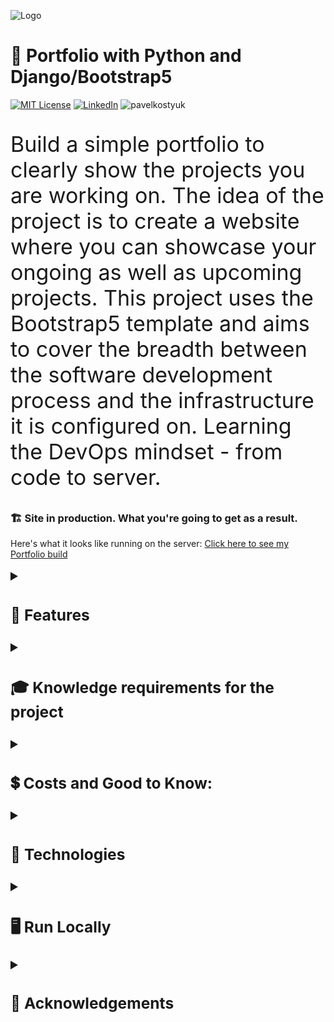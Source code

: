 ![Logo](https://www.mattlayman.com/img/python-django.png)


# 🚀 Portfolio with Python and Django/Bootstrap5
[![MIT License](https://img.shields.io/badge/License-MIT-green.svg)](https://choosealicense.com/licenses/mit/) [![LinkedIn](https://img.shields.io/badge/LinkedIn-Profile-blue)](https://www.linkedin.com/in/pavel-kostyuk-710a521b8/) <img src="https://komarev.com/ghpvc/?username=pavelkostyuk&label=Repository%20views&color=0e75b6&style=flat" alt="pavelkostyuk"/>




<p style="font-size: 34px;">
Build a simple portfolio to clearly show the projects you are working on. The idea of the project is to create a website where you can showcase your ongoing as well as upcoming projects. This project uses the Bootstrap5 template and aims to cover the breadth between the software development process and the infrastructure it is configured on. Learning the DevOps mindset - from code to server.</p>




### 🏗️ Site in production. What you're going to get as a result.

Here's what it looks like running on the server: [Click here to see my Portfolio build](https://www.pavel-kostyuk-portfolio.tech/)


<details>
<summary style="font-size: 1.5em;"><h3>🍭 Features</h3></summary>

- You will be able to show a picture of yourself and write a short text about yourself on the home page.
- You will be able to showcase your projects on the "home" page.
- The site has a navigation header, and newly added projects will be displayed there too.
- You will be able to write and edit your blog posts in the admin panel with simple editing.
- You will be able to attach images, videos, and links in your posts.
- You will be able to create a separate contact page with your credentials.
- The website has functionality to upload images to the server and can use embedded video links.
- The website adds new projects in descending order from oldest to newest.
- You can customize the website as you want and use other different elements offered by Bootstrap 5. 

 </details>


<details>
<summary style="font-size: 1.5em;"><h3>🎓 Knowledge requirements for the project</h2></summary>

- Basic Python
- Basic Linux server (Ubuntu)
- Basic understanding and experience working with GIT/GitHub (version control)
- Basic understanding of Cloud infrastructure
- Basic understanding of databases/SQL (even if you will not need to manually create the database and work with database design, you will need to have "a picture in your head" of how it works in the background because the project uses two databases SQL lite and PostgreSQL one for local development and the other is used on the server side in production).
- Basic understanding of network (HTTP/HTTPS; ports 80, 443, port redirecting, TSL, SSL, SSH)
- Basic understanding of the software development process.

</details>







<details>
<summary style="font-size: 1.5em;"><h3> 💲 Costs and Good to Know:</h2></summary>
  
  Additional costs include: purchasing a domain name, SSL certificate and using Cloud Infrastructure.
  To launch the application you will need to register with one of the following Cloud providers or another. I used DigitalOcean (see link below).
  
  - Domain names are relatively cheap if they are .se or .eu. The price goes up for .com .tech and .co but we're talking about a few hundred SEK at most.
  
  - ​​​​​​​SSL certificates are something you can save on as instead of buying one, you can configure one from Let'sEncrypt on the server side with automatic updates (their certificates are valid for three months)
  
  - Cloud Infrastructure or rather the resources that will be needed are minimal. Of course you can register with one of the big companies that offer Cloud solutions - Azure, AWS, Google and pay for what you use but as a student you can use discounts that go along with GitHub's "bundle" for students.
  
  - [Azure offers $100 for students where you can test their services and use a whole range of different services for free for 12 months](https://azure.microsoft.com/en-us/free/students/)
  - [AWS has a so-called Free Tier that you can use during the first 12 months](https://aws.amazon.com/free/?all-free-tier.sort-by=item.additionalFields.SortRank&all-free-tier.sort-order=asc&awsf.Free%20Tier%20Types=*all&awsf.Free%20Tier%20Categories=*all)
  - [Google Cloud has a program for students as well but I haven't explored it](https://cloud.google.com/edu/students)
  - [DigitalOcean offers $200 for students to use over a year. Click and see their offer here](https://www.digitalocean.com/github-students)
  
  </details>


<details>
<summary style="font-size: 1.5em;"><h3>🔬 Technologies</h2></summary>

- Bootstrap 5/ HTML/ CSS/ Javascript
- Python 3.11.0
- Django 4.2
- django-ckeditor 6.5.1
- gunicorn 19.9.0
- whitenoise 6.4.0
- Pillow 9.5.0
  
  </details>
 
<details> 
<summary style="font-size: 1.5em;"><h3>🖥️ Run Locally</h3></summary>

  
❗Use CMD 
  
  
Clone the project

```cmd
git clone https://github.com/PavelKostyuk/Portfolio_Projekt.git
```

Go to the project directory

```cmd
cd Portfolio_Projekt\Portfolio
```

Create Virtual Env 

```cmd
virtualenv env 
```

Activate Virtual env

```cmd
cd env\scripts & activate  
```

Navigate back to right project directory to install dependencies

```cmd
   cd ..\.. 
```
  
Install dependencies

```cmd
pip install -r requirements.txt
```
  
Makemigrations and migrate to create DB (SQLlite)

```cmd
python manage.py makemigrations && python manage.py migrate
```


Collect static files

```cmd
python manage.py collectstatic
```


Create user for admin panel 

```cmd
python manage.py createsuperuser
```
- Note: No need for email. Create something simple like "admin" with password "abc123"

Run the server

```cmd
python manage.py runserver
```

- Browse to http://127.0.0.1:8000/admin on your local machine and login
- Press "Project" and create your first project.


Stop running server

```cmd
PRESS CTRL+C 
```

  </details>

<details> 
<summary style="font-size: 1.5em;"><h3> 📖 Acknowledgements</h3></summary>


- [Bootstrap5 Album-theme](https://getbootstrap.com/docs/5.3/examples/album/)
- [Quickstart: Deploy a Python (Django or Flask) web app to Azure App Service](https://learn.microsoft.com/en-us/azure/app-service/quickstart-pythontabs=flask%2Cwindows%2Cazure-cli%2Cvscode-deploy%2Cdeploy-instructions-azportal%2Cterminal-bash%2Cdeploy-instructions-zip-azcli)
- [Django 4 - Build Portfolio Project with Bootstrap 5 (2023) - Udemy.](https://www.udemy.com/course/django-3-build-portfolio-project-with-django-from-scratch/)
- [Python Django Dev To Deployment (2023) - Udemy.](https://www.udemy.com/course/python-django-dev-to-deployment/)
- [Deploy Django on Linux - Udemy.](https://www.udemy.com/course/deploy-django-on-linux/)
- [How-do-i-install-an-ssl-certificate-on-a-droplet](https://docs.digitalocean.com/support/how-do-i-install-an-ssl-certificate-on-a-droplet/)
- [How-to-install-ssl-certificates](https://www.namecheap.com/support/knowledgebase/article.aspx/795/14/how-to-install-ssl-certificates/)
- [How-to-create-a-self-signed-ssl-certificate-for-nginx-in-ubuntu-20-04-1](https://www.digitalocean.com/community/tutorials/how-to-create-a-self-signed-ssl-certificate-for-nginx-in-ubuntu-20-04-1)
- [Dokumentation från DigitalOcean – “How To Set Up Django with Postgres, Nginx, and Gunicorn on Ubuntu 18.04”](https://www.digitalocean.com/community/tutorials/how-to-set-up-django-with-postgres-nginx-and-gunicorn-on-ubuntu-18-04)
- [Simple Django Deployment (part 12) - Setting up Supervisor -YouTube](https://youtu.be/ny2L15dOf4Q)
- [Django- CKEditor Tutorial (+ CodeSnippet) -YouTube](https://youtu.be/L6y6cn1XUfw)
- [Awesome Readme Templates](https://awesomeopensource.com/project/elangosundar/awesome-README-templates)
- [Awesome README](https://github.com/matiassingers/awesome-readme)
- [How to write a Good readme](https://bulldogjob.com/news/449-how-to-write-a-good-readme-for-your-github-project)

 </details>

